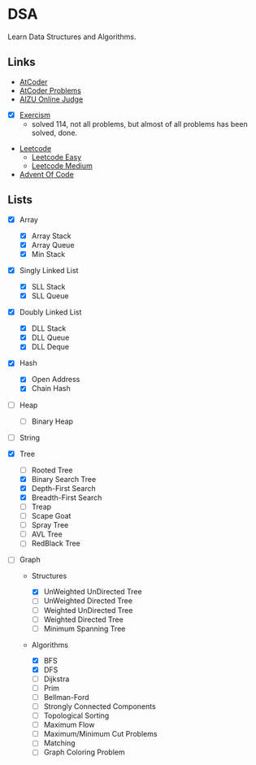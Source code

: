 # DSA

Learn Data Structures and Algorithms.

## Links

- [AtCoder](https://atcoder.jp/)
- [AtCoder Problems](https://kenkoooo.com/atcoder/#/table/Lootmann)
- [AIZU Online Judge](https://onlinejudge.u-aizu.ac.jp/)
- [x] [Exercism](https://exercism.org/dashboard)
  - solved 114, not all problems, but almost of all problems has been solved, done.
- [Leetcode](https://leetcode.com/)
  - [Leetcode Easy](https://leetcode.com/problemset/all/?difficulty=EASY&page=1)
  - [Leetcode Medium](https://leetcode.com/problemset/all/?difficulty=MEDIUM&page=1)
- [Advent Of Code](https://adventofcode.com/2021)

## Lists

- [x] Array

  - [x] Array Stack
  - [x] Array Queue
  - [x] Min Stack

- [x] Singly Linked List

  - [x] SLL Stack
  - [x] SLL Queue

- [x] Doubly Linked List

  - [x] DLL Stack
  - [x] DLL Queue
  - [x] DLL Deque

- [x] Hash

  - [x] Open Address
  - [x] Chain Hash

- [ ] Heap

  - [ ] Binary Heap

- [ ] String

- [x] Tree

  - [ ] Rooted Tree
  - [x] Binary Search Tree
  - [x] Depth-First Search
  - [x] Breadth-First Search
  - [ ] Treap
  - [ ] Scape Goat
  - [ ] Spray Tree
  - [ ] AVL Tree
  - [ ] RedBlack Tree

- [ ] Graph

  - Structures

    - [x] UnWeighted UnDirected Tree
    - [ ] UnWeighted Directed Tree
    - [ ] Weighted UnDirected Tree
    - [ ] Weighted Directed Tree
    - [ ] Minimum Spanning Tree

  - Algorithms
    - [x] BFS
    - [x] DFS
    - [ ] Dijkstra
    - [ ] Prim
    - [ ] Bellman-Ford
    - [ ] Strongly Connected Components
    - [ ] Topological Sorting
    - [ ] Maximum Flow
    - [ ] Maximum/Minimum Cut Problems
    - [ ] Matching
    - [ ] Graph Coloring Problem
